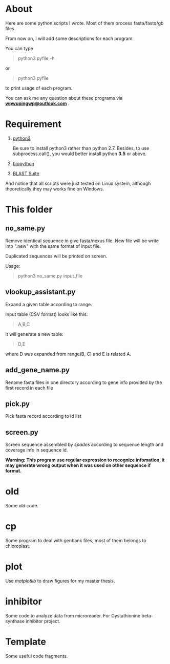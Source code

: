 # About
Here are some python scripts I wrote. Most of them process fasta/fastq/gb
files.

From now on, I will add some descriptions for each program.

You can type 
>python3 pyfile -h

or

>python3 pyfile

to print usage of each program.

You can ask me any question about these programs via
**wpwupingwp@outlook.com** .

# Requirement

1. [python3](https://www.python.org/downloads/)

    Be sure to install python3 rather than python 2.7. Besides, to use
    subprocess.call(), you would better install python **3.5** or above.

2. [biopython](http://biopython.org/wiki/Download)

3. [BLAST Suite](https://blast.ncbi.nlm.nih.gov/Blast.cgi?PAGE_TYPE=BlastDocs&DOC_TYPE=Download)

And notice that all scripts were just tested on Linux system, although
theoretically they may works fine on Windows.

# This folder

## no_same.py

Remove identical sequence in give fasta/nexus file. New file will be write
into ".new" with the same format of input file.

Duplicated sequences will be printed on screen.

Usage:

> python3 no_same.py input_file

## vlookup_assistant.py

Expand a given table according to range.

Input table (CSV format) looks like this:

>    A,B,C

It will generate a new table:

>    D,E 

where D was expanded from range(B, C) and E is related A.

## add_gene_name.py

Rename fasta files in one directory according to gene info provided by the
first record in each file

## pick.py

Pick fasta record according to id list

## screen.py

Screen sequence assembled by _spades_ according to sequence length and
coverage info in sequence id.

**Warning: This program use regular expression to recognize infomation, it may
generate wrong output when it was used on other sequence if format.**

# old

Some old code.

# cp

Some program to deal with genbank files, most of them belongs to chloroplast.

# plot

Use *matplotlib* to draw figures for my master thesis.

# inhibitor

Some code to analyze data from microreader. For Cystathionine beta-synthase
inhibitor project.

# Template

Some useful code fragments.
